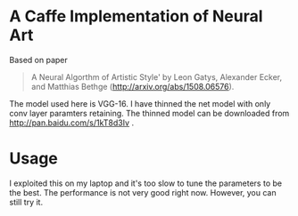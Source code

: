 A Caffe Implementation of Neural Art
============

Based on paper
> A Neural Algorthm of Artistic Style' by Leon Gatys, Alexander Ecker, and Matthias Bethge (http://arxiv.org/abs/1508.06576).

The model used here is VGG-16. I have thinned the net model with only conv layer paramters retaining. The thinned model can 
be downloaded from http://pan.baidu.com/s/1kT8d3Iv .

Usage
===========
I exploited this on my laptop and it's too slow to tune the parameters to be the best. The performance is not very good right now. However, you can still try it.
